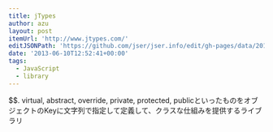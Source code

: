 ```yaml
---
title: jTypes
author: azu
layout: post
itemUrl: 'http://www.jtypes.com/'
editJSONPath: 'https://github.com/jser/jser.info/edit/gh-pages/data/2013/06/index.json'
date: '2013-06-10T12:52:41+00:00'
tags:
  - JavaScript
  - library
---
```

$$. virtual, abstract, override,  private, protected, publicといったものをオブジェクトのKeyに文字列で指定して定義して、クラスな仕組みを提供するライブラリ
